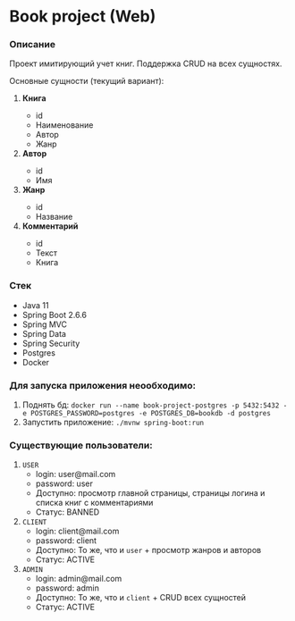 <h1>Book project (Web)</h1>
<h3>Описание</h3>
<p>Проект имитирующий учет книг. Поддержка CRUD на всех сущностях.</p>
<p>Основные сущности (текущий вариант): </p>
<ol>
    <li><b>Книга</b></li>
    <ul>
        <li>id</li>
        <li>Наименование</li>
        <li>Автор</li>
        <li>Жанр</li>
    </ul>
    <li><b>Автор</b></li>
    <ul>
        <li>id</li>
        <li>Имя</li>
    </ul>
    <li><b>Жанр</b></li>
    <ul>
        <li>id</li>
        <li>Название</li>
    </ul>
    <li><b>Комментарий</b></li>
    <ul>
        <li>id</li>
        <li>Текст</li>
        <li>Книга</li>
    </ul>
</ol>

<h3>Стек</h3>
<ul>
    <li>Java 11</li>
    <li>Spring Boot 2.6.6</li>
    <li>Spring MVC</li>
    <li>Spring Data</li>
    <li>Spring Security</li>
    <li>Postgres</li>
    <li>Docker</li>
</ul>

<h3>Для запуска приложения неообходимо:</h3>
<ol>
    <li>Поднять бд: <code>docker run --name book-project-postgres -p 5432:5432 -e POSTGRES_PASSWORD=postgres -e POSTGRES_DB=bookdb -d postgres</code></li>
    <li>Запустить приложение: <code>./mvnw spring-boot:run</code></li>
</ol>

<h3>Существующие пользователи:</h3>
<ol>
    <li><code>USER</code>
        <ul>
            <li>login: user@mail.com</li>
            <li>password: user</li>
            <li>Доступно: просмотр главной страницы, страницы логина и списка книг c комментариями</li>
            <li>Статус: BANNED</li>
        </ul>
    </li>
    <li>
        <code>CLIENT</code>
        <ul>
            <li>login: client@mail.com</li>
            <li>password: client</li>
            <li>Доступно: То же, что и <code>user</code> + просмотр жанров и авторов</li>
            <li>Статус: ACTIVE</li>
        </ul>
    </li>
    <li>
        <code>ADMIN</code>
        <ul>
            <li>login: admin@mail.com</li>
            <li>password: admin</li>
            <li>Доступно: То же, что и <code>client</code> + CRUD всех сущностей</li>
            <li>Статус: ACTIVE</li>
        </ul>
    </li>
</ol>

